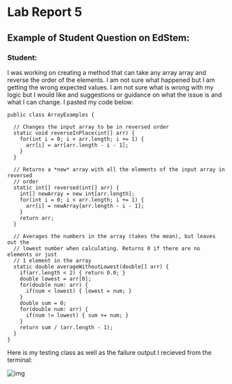 # Lab Report 5

## Example of Student Question on EdStem:

### Student:

I was working on creating a method that can take any array array and reverse the order of the elements. I am not sure what happened but I am getting the wrong expected values. I am not sure what is wrong with my logic but I would like and suggestions or guidance on what the issue is and what I can change. I pasted my code below:
```
public class ArrayExamples {

  // Changes the input array to be in reversed order
  static void reverseInPlace(int[] arr) {
    for(int i = 0; i < arr.length; i += 1) {
      arr[i] = arr[arr.length - i - 1];
    }
  }

  // Returns a *new* array with all the elements of the input array in reversed
  // order
  static int[] reversed(int[] arr) {
    int[] newArray = new int[arr.length];
    for(int i = 0; i < arr.length; i += 1) {
      arr[i] = newArray[arr.length - i - 1];
    }
    return arr;
  }

  // Averages the numbers in the array (takes the mean), but leaves out the
  // lowest number when calculating. Returns 0 if there are no elements or just
  // 1 element in the array
  static double averageWithoutLowest(double[] arr) {
    if(arr.length < 2) { return 0.0; }
    double lowest = arr[0];
    for(double num: arr) {
      if(num < lowest) { lowest = num; }
    }
    double sum = 0;
    for(double num: arr) {
      if(num != lowest) { sum += num; }
    }
    return sum / (arr.length - 1);
  }
}
```
Here is my testing class as well as the failure output I recieved from the terminal:


![img](https://cdn.discordapp.com/attachments/974137838180380672/1216163120867835975/Screenshot_2024-03-09_at_3.12.46_PM.png?ex=65ff632b&is=65ecee2b&hm=929385c21eba2239a6e0d782943a98ef4894f4809339bf131b8cda88cd29e0e7&)

